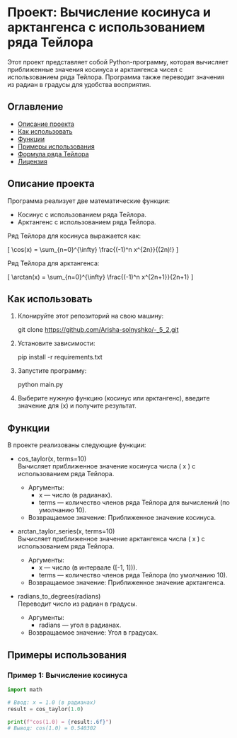 # Проект: Вычисление косинуса и арктангенса с использованием ряда Тейлора

Этот проект представляет собой Python-программу, которая вычисляет приближенные значения косинуса и арктангенса чисел с использованием ряда Тейлора. Программа также переводит значения из радиан в градусы для удобства восприятия.

## Оглавление

- [Описание проекта](#описание-проекта)
- [Как использовать](#как-использовать)
- [Функции](#функции)
- [Примеры использования](#примеры-использования)
- [Формула ряда Тейлора](#формула-rija-tejlora)
- [Лицензия](#лицензия)

## Описание проекта

Программа реализует две математические функции:

- Косинус с использованием ряда Тейлора.
- Арктангенс с использованием ряда Тейлора.

Ряд Тейлора для косинуса выражается как:

\[
\cos(x) = \sum_{n=0}^{\infty} \frac{(-1)^n x^{2n}}{(2n)!}
\]

Ряд Тейлора для арктангенса:

\[
\arctan(x) = \sum_{n=0}^{\infty} \frac{(-1)^n x^{2n+1}}{2n+1}
\]

## Как использовать

1. Клонируйте этот репозиторий на свою машину:

    
    git clone https://github.com/Arisha-solnyshko/-_5_2.git
    

2. Установите зависимости:

    
    pip install -r requirements.txt
    

3. Запустите программу:

    
    python main.py
    

4. Выберите нужную функцию (косинус или арктангенс), введите значение для \(x\) и получите результат.

## Функции

В проекте реализованы следующие функции:

- cos_taylor(x, terms=10)  
  Вычисляет приближенное значение косинуса числа \( x \) с использованием ряда Тейлора.
  - Аргументы: 
    - x — число (в радианах).
    - terms — количество членов ряда Тейлора для вычислений (по умолчанию 10).
  - Возвращаемое значение: Приближенное значение косинуса.

- arctan_taylor_series(x, terms=10)  
  Вычисляет приближенное значение арктангенса числа \( x \) с использованием ряда Тейлора.
  - Аргументы:
    - x — число (в интервале \([-1, 1]\)).
    - terms — количество членов ряда Тейлора (по умолчанию 10).
  - Возвращаемое значение: Приближенное значение арктангенса.

- radians_to_degrees(radians)  
  Переводит число из радиан в градусы.
  - Аргументы: 
    - radians — угол в радианах.
  - Возвращаемое значение: Угол в градусах.

## Примеры использования

### Пример 1: Вычисление косинуса

```python
import math

# Ввод: x = 1.0 (в радианах)
result = cos_taylor(1.0)

print(f"cos(1.0) = {result:.6f}")
# Вывод: cos(1.0) = 0.540302